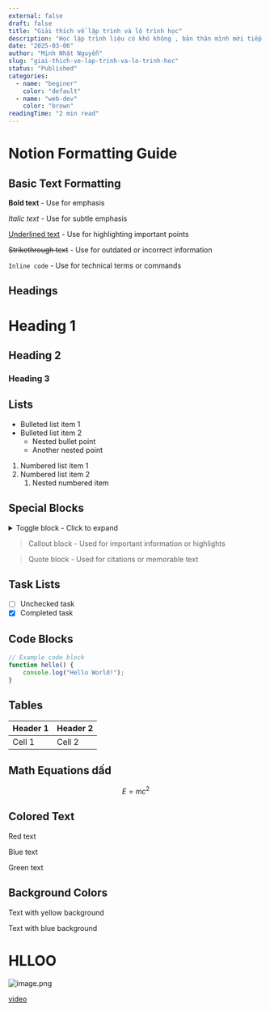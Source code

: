 ```yaml
---
external: false
draft: false
title: "Giải thích về lập trình và lộ trình học"
description: "Học lập trình liệu có khó không , bản thân mình mới tiếp cận cũng nghĩ như vậy "
date: "2025-03-06"
author: "Minh Nhật Nguyễn"
slug: "giai-thich-ve-lap-trinh-va-lo-trinh-hoc"
status: "Published"
categories:
  - name: "beginer"
    color: "default"
  - name: "web-dev"
    color: "brown"
readingTime: "2 min read"
---
```


# Notion Formatting Guide


## Basic Text Formatting


**Bold text** - Use for emphasis


_Italic text_ - Use for subtle emphasis


<u>Underlined text</u> - Use for highlighting important points


~~Strikethrough text~~ - Use for outdated or incorrect information


`Inline code` - Use for technical terms or commands


## Headings


# Heading 1


## Heading 2


### Heading 3


## Lists

- Bulleted list item 1
- Bulleted list item 2
	- Nested bullet point
	- Another nested point
1. Numbered list item 1
2. Numbered list item 2
	1. Nested numbered item

## Special Blocks

<details>
<summary>Toggle block - Click to expand</summary>

Hidden content appears here


</details>


> Callout block - Used for important information or highlights

> Quote block - Used for citations or memorable text

## Task Lists

- [ ] Unchecked task
- [x] Completed task

## Code Blocks


```javascript
// Example code block
function hello() {
    console.log("Hello World!");
}
```


## Tables


| Header 1 | Header 2 |
| -------- | -------- |
| Cell 1   | Cell 2   |


## Math Equations dấd


$$
E = mc^2
$$


## Colored Text


Red text


Blue text


Green text


## Background Colors


Text with yellow background


Text with blue background


# HLLOO


![image.png](https://prod-files-secure.s3.us-west-2.amazonaws.com/a6db9e62-19fc-439b-bd8b-1e09a1fdac77/daa5d06c-e701-42e3-a5ca-8229a0ad7408/image.png?X-Amz-Algorithm=AWS4-HMAC-SHA256&X-Amz-Content-Sha256=UNSIGNED-PAYLOAD&X-Amz-Credential=ASIAZI2LB4662WNNJJ2R%2F20250306%2Fus-west-2%2Fs3%2Faws4_request&X-Amz-Date=20250306T110443Z&X-Amz-Expires=3600&X-Amz-Security-Token=IQoJb3JpZ2luX2VjEOP%2F%2F%2F%2F%2F%2F%2F%2F%2F%2FwEaCXVzLXdlc3QtMiJHMEUCIFl4EStkA0AabaPKoRQHveHTtfhNk9oYQGUS%2FRUJ1Ey6AiEA8qAByFdS0Jn0BL7fzjvcLVdw4%2BHb4L0BpJkm%2FWJ0LUUq%2FwMILBAAGgw2Mzc0MjMxODM4MDUiDI66ObK6v%2Be96v7ADircA%2BQFMWK7iPVbuDWKdSgHZd%2FkU6%2Fa4%2FYlAeSTBUChn0g2I5CH6Os2cHBFIjI1OComhUPw7zPEkdbUMlulXoS0Y3NCw7QXqNefwRn%2BqseClqLic9NRq%2Fm74NmRpxohgMiLgq%2BiYe%2BClhmEO%2FY7wbQhkJFadgmrlw4%2BXR6vW%2BVl0Shs%2BEISSQN9B7srY0qpv9R7HBZ5SCps0HqN4dMkUNohgIqsXBI%2BDIvKy1UtX46Qr04dTLRcnrKfcq2ga1bGSmT6EYN5tHEbkRudsMchGw%2B6KxV3IdFeWlHMFfiW6bZHQ4aCSNRtAo%2FoQ7of5Sr5FFH%2Bm24JnsrGUErhM2ftnA3ZAmi9pTqRnVhHoWQ9LPz%2F760a%2Fyts0Kd23WsnP4e5a0dz2Zn%2Bo4OS5G7UmKd%2BQyX9nmnQouu1ja10dawY15gdT3Y2JhjPCpGhHcSLzXa5Od0pKdynVOQOUETtqqLzXFnRszqINsLeeBoN42M4okMPZJbRdfRkn%2BS3FpLHqafTooVuvRw7awdzo%2FeG6BSqEFGQKCgbie2VhWt8vHenw81xk%2BoDKKphZZudiOaOS5aXG3%2F49M80afsoYsb2dR6nAIcOi%2BFXGs2%2FGeIIjxPxrSuioSAtrsNjsjAEw69M08CtMO%2Fypb4GOqUBSNVGBJTfTobf5rPu0xjkSfElY1gAbKJDpwGPB82uH30kZbaNIsiNrRyltW1HVB5q1XUqTtA%2BGNy14B7teEqbCaG%2BXZo0i%2B1rMGH5JfbzRJUNKmuUMNT8qpNYTTc44hPbmkq3fEB44FcAlz2yinUcaiFAB%2F39I%2FOLDppYzaAa%2BIn5snmriCknffsl58ir7MvDNb3dQ201EDZlLd%2Bmz5V%2FYqYkyaqI&X-Amz-Signature=830f2c63eb5102711fb4c6cc2b7f7dce2a215a074eb61cd0dcb773d1a3c4b9cd&X-Amz-SignedHeaders=host&x-id=GetObject)


[video](https://youtu.be/x9yr_-ETw6s?si=1Fk0pU400ADcPokb)

